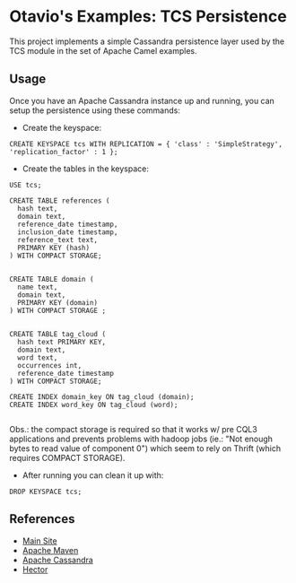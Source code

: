 Otavio's Examples: TCS Persistence
============

This project implements a simple Cassandra persistence layer used by the TCS
module in the set of Apache Camel examples.

Usage
----

Once you have an Apache Cassandra instance up and running, you can setup the persistence
using these commands:


- Create the keyspace:

```
CREATE KEYSPACE tcs WITH REPLICATION = { 'class' : 'SimpleStrategy', 'replication_factor' : 1 };
```


- Create the tables in the keyspace:

```
USE tcs;

CREATE TABLE references (
  hash text,
  domain text,
  reference_date timestamp,
  inclusion_date timestamp,
  reference_text text,
  PRIMARY KEY (hash)
) WITH COMPACT STORAGE;


CREATE TABLE domain (
  name text,
  domain text,
  PRIMARY KEY (domain)
) WITH COMPACT STORAGE ;


CREATE TABLE tag_cloud (
  hash text PRIMARY KEY,
  domain text,
  word text,
  occurrences int,
  reference_date timestamp
) WITH COMPACT STORAGE;

CREATE INDEX domain_key ON tag_cloud (domain);
CREATE INDEX word_key ON tag_cloud (word);


```

Obs.: the compact storage is required so that it works w/ pre CQL3 applications and prevents problems with
hadoop jobs (ie.: "Not enough bytes to read value of component 0") which seem to rely on Thrift (which requires
COMPACT STORAGE).

- After running you can clean it up with:

```
DROP KEYSPACE tcs;
```

References
----

* [Main Site](http://orpiske.net/)
* [Apache Maven](http://maven.apache.org/)
* [Apache Cassandra](http://cassandra.apache.org/)
* [Hector](http://1and1.github.io/hector/build/html/index.html)

